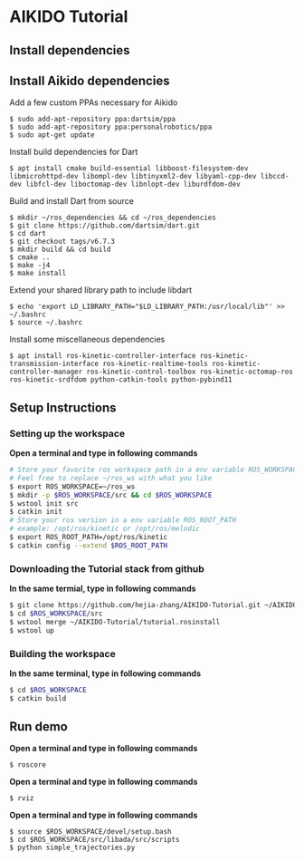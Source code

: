 # AIKIDO Tutorial

## Install dependencies
## Install Aikido dependencies
Add a few custom PPAs necessary for Aikido
```
$ sudo add-apt-repository ppa:dartsim/ppa
$ sudo add-apt-repository ppa:personalrobotics/ppa
$ sudo apt-get update
```

Install build dependencies for Dart
```
$ apt install cmake build-essential libboost-filesystem-dev libmicrohttpd-dev libompl-dev libtinyxml2-dev libyaml-cpp-dev libccd-dev libfcl-dev liboctomap-dev libnlopt-dev liburdfdom-dev
```

Build and install Dart from source
```
$ mkdir ~/ros_dependencies && cd ~/ros_dependencies
$ git clone https://github.com/dartsim/dart.git
$ cd dart
$ git checkout tags/v6.7.3
$ mkdir build && cd build
$ cmake ..
$ make -j4
$ make install
```

Extend your shared library path to include libdart
```
$ echo 'export LD_LIBRARY_PATH="$LD_LIBRARY_PATH:/usr/local/lib"' >> ~/.bashrc
$ source ~/.bashrc
```

Install some miscellaneous dependencies
```
$ apt install ros-kinetic-controller-interface ros-kinetic-transmission-interface ros-kinetic-realtime-tools ros-kinetic-controller-manager ros-kinetic-control-toolbox ros-kinetic-octomap-ros ros-kinetic-srdfdom python-catkin-tools python-pybind11
```

## Setup Instructions
### Setting up the workspace
**Open a terminal and type in following commands**
```bash
# Store your favorite ros workspace path in a env variable ROS_WORKSPACE
# Feel free to replace ~/ros_ws with what you like
$ export ROS_WORKSPACE=~/ros_ws
$ mkdir -p $ROS_WORKSPACE/src && cd $ROS_WORKSPACE
$ wstool init src
$ catkin init
# Store your ros version in a env variable ROS_ROOT_PATH
# example: /opt/ros/kinetic or /opt/ros/melodic
$ export ROS_ROOT_PATH=/opt/ros/kinetic
$ catkin config --extend $ROS_ROOT_PATH
```
### Downloading the Tutorial stack from github
**In the same termial, type in following commands**
```bash
$ git clone https://github.com/hejia-zhang/AIKIDO-Tutorial.git ~/AIKIDO-Tutorial
$ cd $ROS_WORKSPACE/src
$ wstool merge ~/AIKIDO-Tutorial/tutorial.rosinstall
$ wstool up
```
### Building the workspace
**In the same terminal, type in following commands**
```bash
$ cd $ROS_WORKSPACE
$ catkin build
```

## Run demo
**Open a terminal and type in following commands**
```
$ roscore
```
**Open a terminal and type in following commands**
```
$ rviz
```
**Open a terminal and type in following commands**
```
$ source $ROS_WORKSPACE/devel/setup.bash
$ cd $ROS_WORKSPACE/src/libada/src/scripts
$ python simple_trajectories.py
```
